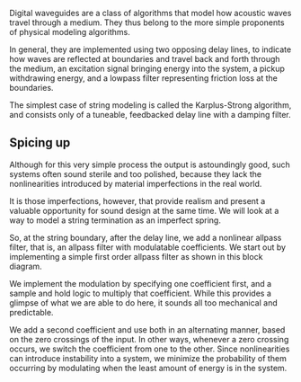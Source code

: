 Digital waveguides are a class of algorithms that model how acoustic waves travel through a medium. They thus belong to the more simple proponents of physical modeling algorithms. 

In general, they are implemented using two opposing delay lines, to indicate how waves are reflected at boundaries and travel back and forth through the medium, an excitation signal bringing energy into the system, a pickup withdrawing energy, and a lowpass filter representing friction loss at the boundaries.

The simplest case of string modeling is called the Karplus-Strong algorithm, and consists only of a tuneable, feedbacked delay line with a damping filter. 

## Spicing up

Although for this very simple process the output is astoundingly good, such systems often sound sterile and too polished, because they lack the nonlinearities introduced by material imperfections in the real world.

It is those imperfections, however, that provide realism and present a valuable opportunity for sound design at the same time. We will look at a way to model a string termination as an imperfect spring.

So, at the string boundary, after the delay line, we add a nonlinear allpass filter, that is, an allpass filter with modulatable coefficients. We start out by implementing a simple first order allpass filter as shown in this block diagram.

We implement the modulation by specifying one coefficient first, and a sample and hold logic to multiply that coefficient. While this provides a glimpse of what we are able to do here, it sounds all too mechanical and predictable.

We add a second coefficient and use both in an alternating manner, based on the zero crossings of the input. In other ways, whenever a zero crossing occurs, we switch the coefficient from one to the other. Since nonlinearities can introduce instability into a system, we minimize the probability of them occurring by modulating when the least amount of energy is in the system.